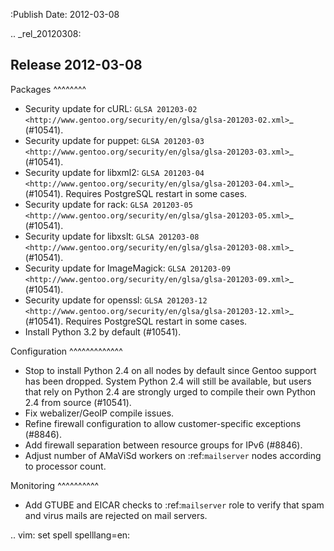 :Publish Date: 2012-03-08

.. _rel_20120308:

Release 2012-03-08
------------------

Packages
^^^^^^^^

* Security update for cURL: `GLSA 201203-02 <http://www.gentoo.org/security/en/glsa/glsa-201203-02.xml>`_ (#10541).
* Security update for puppet: `GLSA 201203-03 <http://www.gentoo.org/security/en/glsa/glsa-201203-03.xml>`_ (#10541).
* Security update for libxml2: `GLSA 201203-04 <http://www.gentoo.org/security/en/glsa/glsa-201203-04.xml>`_ (#10541). Requires PostgreSQL restart in some cases.
* Security update for rack: `GLSA 201203-05 <http://www.gentoo.org/security/en/glsa/glsa-201203-05.xml>`_ (#10541).
* Security update for libxslt: `GLSA 201203-08 <http://www.gentoo.org/security/en/glsa/glsa-201203-08.xml>`_ (#10541).
* Security update for ImageMagick: `GLSA 201203-09 <http://www.gentoo.org/security/en/glsa/glsa-201203-09.xml>`_ (#10541).
* Security update for openssl: `GLSA 201203-12 <http://www.gentoo.org/security/en/glsa/glsa-201203-12.xml>`_ (#10541). Requires PostgreSQL restart in some cases.
* Install Python 3.2 by default (#10541).


Configuration
^^^^^^^^^^^^^

* Stop to install Python 2.4 on all nodes by default since Gentoo support has
  been dropped. System Python 2.4 will still be available, but users that rely
  on Python 2.4 are strongly urged to compile their own Python 2.4 from source
  (#10541).
* Fix webalizer/GeoIP compile issues.
* Refine firewall configuration to allow customer-specific exceptions (#8846).
* Add firewall separation between resource groups for IPv6 (#8846).
* Adjust number of AMaViSd workers on :ref:`mailserver` nodes according to
  processor count.


Monitoring
^^^^^^^^^^

* Add GTUBE and EICAR checks to :ref:`mailserver` role to verify that spam and virus mails are
  rejected on mail servers.

.. vim: set spell spelllang=en:
